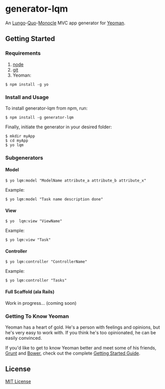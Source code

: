 generator-lqm
=============

An [Lungo](http://lungo.tapquo.com)-[Quo](http://quojs.tapquo.com)-[Monocle](http://monocle.tapquo.com) MVC app generator for [Yeoman](http://yeoman.io).

## Getting Started

### Requirements
1. [node](http://nodejs.org/)
2. [git](http://git-scm.org/)
3. Yeoman:

```
$ npm install -g yo
```

### Install and Usage

To install generator-lqm from npm, run:

```
$ npm install -g generator-lqm
```

Finally, initiate the generator in your desired folder:

```
$ mkdir myApp
$ cd myApp
$ yo lqm
```
### Subgenerators

#### Model

```
$ yo lqm:model "ModelName attribute_a attribute_b attribute_x"
```

Example:

```
$ yo lqm:model "Task name description done"
```

#### View

```
$ yo  lqm:view "ViewName"

```

Example:

```
$ yo lqm:view "Task"
```

#### Controller

```
$ yo lqm:controller "ControllerName"
```

Example:

```
$ yo lqm:controller "Tasks"
```

#### Full Scaffold (ala Rails)

Work in progress... (coming soon)


### Getting To Know Yeoman

Yeoman has a heart of gold. He's a person with feelings and opinions, but he's very easy to work with. If you think he's too opinionated, he can be easily convinced.

If you'd like to get to know Yeoman better and meet some of his friends, [Grunt](http://gruntjs.com) and [Bower](http://bower.io), check out the complete [Getting Started Guide](https://github.com/yeoman/yeoman/wiki/Getting-Started).


## License

[MIT License](http://en.wikipedia.org/wiki/MIT_License)

